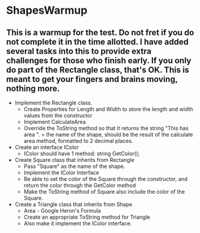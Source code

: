 # ShapesWarmup

## This is a warmup for the test.  Do not fret if you do not complete it in the time allotted.  I have added several tasks into this to provide extra challenges for those who finish early.  If you only do part of the Rectangle class, that's OK.  This is meant to get your fingers and brains moving, nothing more.

* Implement the Rectangle class.
    * Create Properties for Length and Width to store the length and width values from the constructor
    * Implement CalculateArea
    * Override the ToString method so that it returns the string "This <shape name> has area <area>".  <shape name> = the name of the shape, <area> should be the result of the calculate area method, formatted to 2 decimal places.
* Create an interface IColor
    * IColor should have 1 method: string GetColor();
* Create Square class that inherits from Rectangle
    * Pass "Square" as the name of the shape.
    * Implement the IColor Interface
    * Be able to set the color of the Square through the constructor, and return the color through the GetColor method
    * Make the ToString method of Square also include the color of the Square.
* Create a Triangle class that inherits from Shape
    * Area - Google Heron's Formula
    * Create an appropriate ToString method for Triangle
    * Also make it implement the IColor interface.